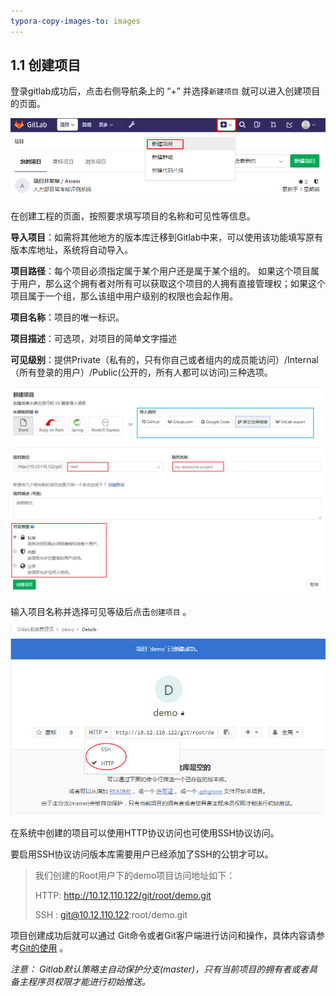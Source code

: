 ```yaml
---
typora-copy-images-to: images
---
```


## 1.1 创建项目

登录gitlab成功后，点击右侧导航条上的 “+” 并选择`新建项目` 就可以进入创建项目的页面。

![1508394927483](images/1508394927483.png)



在创建工程的页面，按照要求填写项目的名称和可见性等信息。

**导入项目**：如需将其他地方的版本库迁移到Gitlab中来，可以使用该功能填写原有版本库地址，系统将自动导入。

**项目路径**：每个项目必须指定属于某个用户还是属于某个组的。 如果这个项目属于用户，那么这个拥有者对所有可以获取这个项目的人拥有直接管理权；如果这个项目属于一个组，那么该组中用户级别的权限也会起作用。

**项目名称**：项目的唯一标识。

**项目描述**：可选项，对项目的简单文字描述

**可见级别**：提供Private（私有的，只有你自己或者组内的成员能访问）/Internal（所有登录的用户）/Public(公开的，所有人都可以访问)三种选项。

![1508395102598](images/1508395102598.png)



输入项目名称并选择可见等级后点击`创建项目` 。



![1508457991459](images/1508457991459.png)

在系统中创建的项目可以使用HTTP协议访问也可使用SSH协议访问。

要启用SSH协议访问版本库需要用户已经添加了SSH的公钥才可以。

> 我们创建的Root用户下的demo项目访问地址如下：
>
> HTTP:    http://10.12.110.122/git/root/demo.git
>
> SSH : 	git@10.12.110.122:root/demo.git



项目创建成功后就可以通过 Git命令或者Git客户端进行访问和操作，具体内容请参考[Git的使用](part1/git_use.md) 。

*注意： Gitlab默认策略主自动保护分支(master)，只有当前项目的拥有者或者具备主程序员权限才能进行初始推送。*

